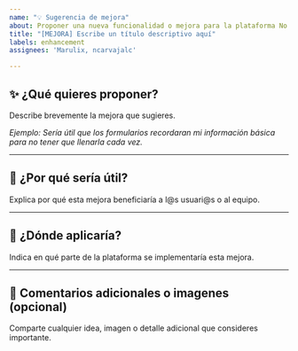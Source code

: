 ```yaml
---
name: "💡 Sugerencia de mejora"
about: Proponer una nueva funcionalidad o mejora para la plataforma No estás solx
title: "[MEJORA] Escribe un título descriptivo aquí"
labels: enhancement
assignees: 'Marulix, ncarvajalc'

---
```


## ✨ ¿Qué quieres proponer?

Describe brevemente la mejora que sugieres.

_Ejemplo: Sería útil que los formularios recordaran mi información básica para no tener que llenarla cada vez._

---

## 🎯 ¿Por qué sería útil?

Explica por qué esta mejora beneficiaría a l@s usuari@s o al equipo.

---

## 📌 ¿Dónde aplicaría?

Indica en qué parte de la plataforma se implementaría esta mejora.

---

## 📝 Comentarios adicionales o imagenes (opcional)

Comparte cualquier idea, imagen o detalle adicional que consideres importante.

